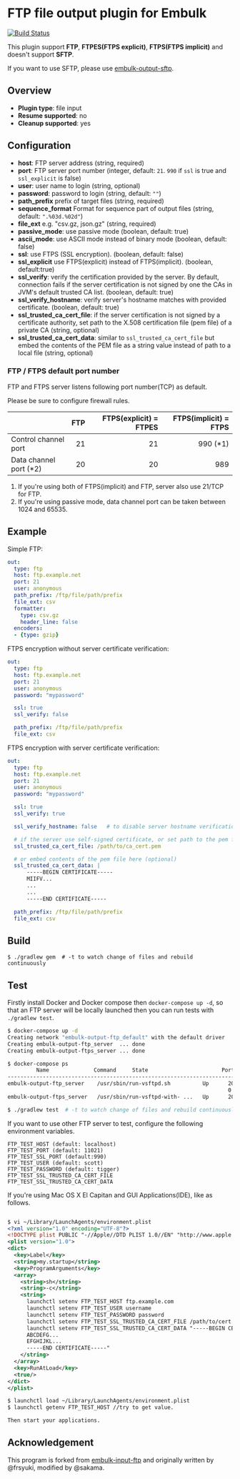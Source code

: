 # FTP file output plugin for Embulk
[![Build Status](https://travis-ci.org/embulk/embulk-output-ftp.svg?branch=master)](https://travis-ci.org/embulk/embulk-output-ftp)

This plugin support **FTP**, **FTPES(FTPS explicit)**, **FTPS(FTPS implicit)** and doesn't support **SFTP**.

If you want to use SFTP, please use [embulk-output-sftp](https://github.com/civitaspo/embulk-output-sftp).

## Overview

* **Plugin type**: file input
* **Resume supported**: no
* **Cleanup supported**: yes

## Configuration

- **host**: FTP server address (string, required)
- **port**: FTP server port number (integer, default: `21`. `990` if `ssl` is true and `ssl_explicit` is false)
- **user**: user name to login (string, optional)
- **password**: password to login (string, default: `""`)
- **path_prefix** prefix of target files (string, required)
- **sequence_format** Format for sequence part of output files (string, default: `".%03d.%02d"`)
- **file_ext** e.g. "csv.gz, json.gz" (string, required)
- **passive_mode**: use passive mode (boolean, default: true)
- **ascii_mode**: use ASCII mode instead of binary mode (boolean, default: false)
- **ssl**: use FTPS (SSL encryption). (boolean, default: false)
- **ssl_explicit** use FTPS(explicit) instead of FTPS(implicit). (boolean, default:true)
- **ssl_verify**: verify the certification provided by the server. By default, connection fails if the server certification is not signed by one the CAs in JVM's default trusted CA list. (boolean, default: true)
- **ssl_verify_hostname**: verify server's hostname matches with provided certificate. (boolean, default: true)
- **ssl_trusted_ca_cert_file**: if the server certification is not signed by a certificate authority, set path to the X.508 certification file (pem file) of a private CA (string, optional)
- **ssl_trusted_ca_cert_data**: similar to `ssl_trusted_ca_cert_file` but embed the contents of the PEM file as a string value instead of path to a local file (string, optional)

### FTP / FTPS default port number

FTP and FTPS server listens following port number(TCP) as default.

Please be sure to configure firewall rules.

|                         | FTP | FTPS(explicit) = FTPES | FTPS(implicit) = FTPS |
|:------------------------|----:|-----------------------:|----------------------:|
| Control channel port    |  21 |                     21 |             990 (\*1) |
| Data channel port (\*2) |  20 |                     20 |                   989 |

1. If you're using both of FTPS(implicit) and FTP, server also use 21/TCP for FTP.
2. If you're using passive mode, data channel port can be taken between 1024 and 65535.

## Example

Simple FTP:

```yaml
out:
  type: ftp
  host: ftp.example.net
  port: 21
  user: anonymous
  path_prefix: /ftp/file/path/prefix
  file_ext: csv
  formatter:
    type: csv.gz
    header_line: false
  encoders:
  - {type: gzip}
```

FTPS encryption without server certificate verification:

```yaml
out:
  type: ftp
  host: ftp.example.net
  port: 21
  user: anonymous
  password: "mypassword"

  ssl: true
  ssl_verify: false

  path_prefix: /ftp/file/path/prefix
  file_ext: csv
```

FTPS encryption with server certificate verification:

```yaml
out:
  type: ftp
  host: ftp.example.net
  port: 21
  user: anonymous
  password: "mypassword"

  ssl: true
  ssl_verify: true

  ssl_verify_hostname: false   # to disable server hostname verification (optional)

  # if the server use self-signed certificate, or set path to the pem file (optional)
  ssl_trusted_ca_cert_file: /path/to/ca_cert.pem

  # or embed contents of the pem file here (optional)
  ssl_trusted_ca_cert_data: |
      -----BEGIN CERTIFICATE-----
      MIIFV...
      ...
      ...
      -----END CERTIFICATE-----

  path_prefix: /ftp/file/path/prefix
  file_ext: csv
```

## Build

```
$ ./gradlew gem  # -t to watch change of files and rebuild continuously
```

## Test

Firstly install Docker and Docker compose then `docker-compose up -d`,
so that an FTP server will be locally launched then you can run tests with `./gradlew test`.

```sh
$ docker-compose up -d
Creating network "embulk-output-ftp_default" with the default driver
Creating embulk-output-ftp_server  ... done
Creating embulk-output-ftps_server ... done

$ docker-compose ps
         Name              Command     State                       Ports
---------------------------------------------------------------------------------------------------
embulk-output-ftp_server    /usr/sbin/run-vsftpd.sh          Up      20/tcp, 0.0.0.0:11021->21/tcp, 0.0.0.0:65000->65000/tcp, 0.0.0.0:65001->65001/tcp, 0.0.0.0:65002->65002/tcp, 0.0.0.0:65003->65003/tcp,                        
                                                                     0.0.0.0:65004->65004/tcp                                                                                                                                      
embulk-output-ftps_server   /usr/sbin/run-vsftpd-with- ...   Up      20/tcp, 0.0.0.0:990->21/tcp, 0.0.0.0:65005->65005/tcp, 0.0.0.0:65006->65006/tcp, 0.0.0.0:65007->65007/tcp, 0.0.0.0:65008->65008/tcp    

$ ./gradlew test  # -t to watch change of files and rebuild continuously
```

If you want to use other FTP server to test, configure the following environment variables.

```
FTP_TEST_HOST (default: localhost)
FTP_TEST_PORT (default: 11021)
FTP_TEST_SSL_PORT (default:990)
FTP_TEST_USER (default: scott)
FTP_TEST_PASSWORD (default: tigger)
FTP_TEST_SSL_TRUSTED_CA_CERT_FILE
FTP_TEST_SSL_TRUSTED_CA_CERT_DATA
```

If you're using Mac OS X El Capitan and GUI Applications(IDE), like as follows.
```xml

$ vi ~/Library/LaunchAgents/environment.plist
<?xml version="1.0" encoding="UTF-8"?>
<!DOCTYPE plist PUBLIC "-//Apple//DTD PLIST 1.0//EN" "http://www.apple.com/DTDs/PropertyList-1.0.dtd">
<plist version="1.0">
<dict>
  <key>Label</key>
  <string>my.startup</string>
  <key>ProgramArguments</key>
  <array>
    <string>sh</string>
    <string>-c</string>
    <string>
      launchctl setenv FTP_TEST_HOST ftp.example.com
      launchctl setenv FTP_TEST_USER username
      launchctl setenv FTP_TEST_PASSWORD password
      launchctl setenv FTP_TEST_SSL_TRUSTED_CA_CERT_FILE /path/to/cert.pem
      launchctl setenv FTP_TEST_SSL_TRUSTED_CA_CERT_DATA "-----BEGIN CERTIFICATE-----
      ABCDEFG...
      EFGHIJKL...
      -----END CERTIFICATE-----"
    </string>
  </array>
  <key>RunAtLoad</key>
  <true/>
</dict>
</plist>

$ launchctl load ~/Library/LaunchAgents/environment.plist
$ launchctl getenv FTP_TEST_HOST //try to get value.

Then start your applications.
```

## Acknowledgement

This program is forked from [embulk-input-ftp](https://github.com/embulk/embulk-input-ftp) and originally written by @frsyuki, modified by @sakama.
